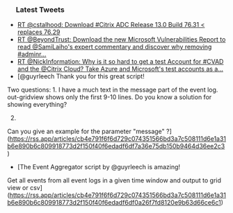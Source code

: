 <h3><a href="https://twitter.com/endi24"><img height=16 src="https://upload.wikimedia.org/wikipedia/sco/9/9f/Twitter_bird_logo_2012.svg"></a> Latest Tweets</h3>

<!-- BLOG-POST-LIST:START -->
- [RT @cstalhood: Download #Citrix ADC Release 13.0 Build 76.31 < replaces 76.29](https://rss.app/articles/cb4e791f6f6d729c074351566bd3a7c508111d6e1a31b6e890b6c809918773d2f150f40f6edadf61f0a66c7dd715099564d369e5c6)
- [RT @BeyondTrust: Download the new Microsoft Vulnerabilities Report to read @SamiLaiho's expert commentary and discover why removing #adminr…](https://rss.app/articles/cb4e791f6f6d729c074351566bd3a7c508111d6e1a31b6e890b6c809918773d2f150f40f6edadf6df4a76c7bd915089062dc6ee7c6)
- [RT @NickInformation: Why is it so hard to get a test Account for #CVAD and the @Citrix Cloud? Take Azure and Microsoft's test accounts as a…](https://rss.app/articles/cb4e791f6f6d729c074351566bd3a7c508111d6e1a31b6e890b6c809918773d2f150f40f6edadf6df5a06d75d6160b9360dc6ce6c1)
- [@guyrleech 
Thank you for this great script!

Two questions:
1. 
I have a much text in the message part of the event log. out-gridview shows only the first 9-10 lines. Do you know a solution for showing everything? 

2.
Can you give an example for the parameter "message" ?](https://rss.app/articles/cb4e791f6f6d729c074351566bd3a7c508111d6e1a31b6e890b6c809918773d2f150f40f6edadf6df7a36e75db150b9464d36ee2c3)
- [The Event Aggregator script by @guyrleech is amazing!



Get all events from all event logs in a given time window and output to grid view or csv](https://rss.app/articles/cb4e791f6f6d729c074351566bd3a7c508111d6e1a31b6e890b6c809918773d2f150f40f6edadf6df0a26f7fd8120e9b63d66ce6c1)
<!-- BLOG-POST-LIST:END -->
